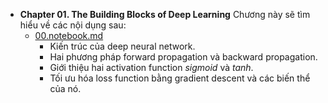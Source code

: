 * **Chapter 01. The Building Blocks of Deep Learning**
  Chương này sẽ tìm hiểu về các nội dụng sau:
    * [00.notebook.md](./Chapter%2001.%20The%20Building%20Blocks%20of%20Deep%20Learning/00.notebook.md)
      * Kiến trúc của deep neural network.
      * Hai phương pháp forward propagation và backward propagation.
      * Giới thiệu hai activation function $sigmoid$ và $tanh$.
      * Tối ưu hóa loss function bằng gradient descent và các biến thể của nó.